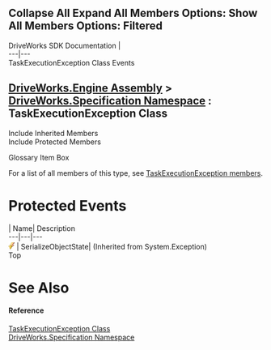        

 Collapse All Expand All  Members Options: Show All  Members Options: Filtered   
---  
DriveWorks SDK Documentation  |   
---|---  
TaskExecutionException Class Events   
  
[DriveWorks.Engine Assembly](topic2156.md) > [DriveWorks.Specification Namespace](topic10764.md) : TaskExecutionException Class  
---  
  
Include Inherited Members    
Include Protected Members    


Glossary Item Box

For a list of all members of this type, see [TaskExecutionException members](topic11684.md).

# Protected Events

| Name| Description  
---|---|---  
![Protected Event](dotnetimages/protectedEvent.gif)| SerializeObjectState|  (Inherited from System.Exception)  
Top

# See Also

#### Reference

[TaskExecutionException Class](topic11683.md)   
[DriveWorks.Specification Namespace](topic10764.md)


